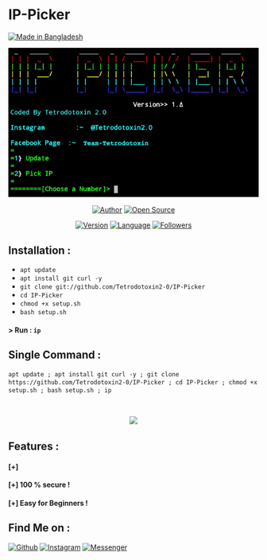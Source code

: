 # IP-Picker
<p align="left">
<a href="#"><img title="Made in Bangladesh" src="https://img.shields.io/badge/MADE%20IN-BANGLADESH-green?colorA=%23ff0000&colorB=%23017e40&style=for-the-badge"></a>
</p>
<p align="center">
<a href="#"><img title="Tetrodotoxin 2.0" src="https://raw.githubusercontent.com/Tetrodotoxin2-0/TTX/master/IP-Picker.jpg"></a>
</p>
<p align="center">
<a href="https://github.com/Tetrodotoxin2-0"><img title="Author" src="https://img.shields.io/badge/Author-Tetrodotoxin2--0-red.svg?style=for-the-badge&logo=github"></a>
<a href="#"><img title="Open Source" src="https://img.shields.io/badge/Open%20Source-%E2%9D%A4-green?style=for-the-badge"></a>
</p>
<p align="center">
<a href="#"><img title="Version" src="https://img.shields.io/badge/Version-1.0-green.svg?style=flat-square"></a>
<a href="#"><img title="Language" src="https://badges.frapsoft.com/Python/v1/bash.png?v=103"></a>
<a href="https://github.com/Tetrodotoxin2-0/followers"><img title="Followers" src="https://img.shields.io/github/followers/Tetrodotoxin2-0?color=blue&style=flat-square"></a>
</p>

## Installation :

* `apt update`
* `apt install git curl -y`
* `git clone git://github.com/Tetrodotoxin2-0/IP-Picker`
* `cd IP-Picker`
* `chmod +x setup.sh`
* `bash setup.sh`
#### > Run : `ip`

## Single Command :
```
apt update ; apt install git curl -y ; git clone https://github.com/Tetrodotoxin2-0/IP-Picker ; cd IP-Picker ; chmod +x setup.sh ; bash setup.sh ; ip
```
<br>
<p align="center">
<img width="50%" src="https://raw.githubusercontent.com/Tetrodotoxin2-0"/>


## Features :
#### [+] 
#### [+] 100 % secure !
#### [+] Easy for Beginners !

## Find Me on :
[![Github](https://img.shields.io/badge/Github-Tetrodotoxin2-0green?style=for-the-badge&logo=github)](https://github.com/Tetrodotoxin2-0)
[![Instagram](https://img.shields.io/badge/IG-%40tetrodotoxin2.0-red?style=for-the-badge&logo=instagram)](https://www.instagram.com/tetrodotoxin2.0)
[![Messenger](https://img.shields.io/badge/Chat-Messenger-blue?style=for-the-badge&logo=messenger)](https://m.facebook.com/messages/thread/105404181277338/?entrypoint=web%3Atrigger%3Afb_page_cta_page_primary_button)

